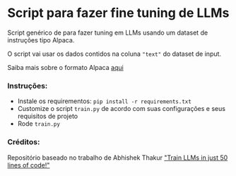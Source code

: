 # Script para fazer fine tuning de LLMs

Script genérico de para fazer tuning em LLMs usando um dataset de instruções tipo Alpaca.

O script vai usar os dados contidos na coluna `"text"` do dataset de input.

Saiba mais sobre o formato Alpaca [aqui](https://huggingface.co/datasets/tatsu-lab/alpaca)

### Instruções:
- Instale os requirementos: `pip install -r requirements.txt`
- Customize o script `train.py` de acordo com suas configurações e seus requisitos de projeto
- Rode `train.py`

### Créditos:
Repositório baseado no trabalho de Abhishek Thakur ["Train LLMs in just 50 lines of code!"](https://www.youtube.com/watch?v=JNMVulH7fCo)
